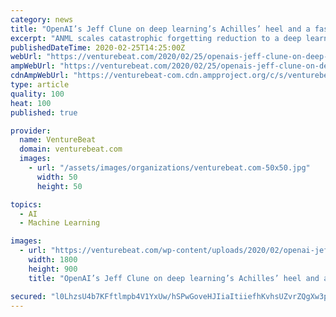 ```yaml
---
category: news
title: "OpenAI’s Jeff Clune on deep learning’s Achilles’ heel and a faster path to AGI"
excerpt: "ANML scales catastrophic forgetting reduction to a deep learning model with 6 million parameters. It also expands upon OML, a model that was introduced by Martha White and Khurram Javed at NeurIPS 2019 and is capable of completing up to 200 tasks without catastrophic forgetting. But Clune said ANML differs from OML because his team realized ..."
publishedDateTime: 2020-02-25T14:25:00Z
webUrl: "https://venturebeat.com/2020/02/25/openais-jeff-clune-on-deep-learnings-achilles-heel-and-a-faster-path-to-agi/"
ampWebUrl: "https://venturebeat.com/2020/02/25/openais-jeff-clune-on-deep-learnings-achilles-heel-and-a-faster-path-to-agi/amp/"
cdnAmpWebUrl: "https://venturebeat-com.cdn.ampproject.org/c/s/venturebeat.com/2020/02/25/openais-jeff-clune-on-deep-learnings-achilles-heel-and-a-faster-path-to-agi/amp/"
type: article
quality: 100
heat: 100
published: true

provider:
  name: VentureBeat
  domain: venturebeat.com
  images:
    - url: "/assets/images/organizations/venturebeat.com-50x50.jpg"
      width: 50
      height: 50

topics:
  - AI
  - Machine Learning

images:
  - url: "https://venturebeat.com/wp-content/uploads/2020/02/openai-jeff-clune.jpg?fit=1800%2C900&strip=all"
    width: 1800
    height: 900
    title: "OpenAI’s Jeff Clune on deep learning’s Achilles’ heel and a faster path to AGI"

secured: "l0LhzsU4b7KFftlmpb4V1YxUw/hSPwGoveHJIiaItiiefhKvhsUZvrZQgXw3p500cbjryQpHHDVP8wy3PTf9M1Re+tvQCJNj0ywhYm+yHoqcC7WgY0GPmNihHd7co800rHDl6S6iZosaBakuFo7c+Ik6rIb/HlOtQwHdsFRdYvZNtplQj310Q1fF+uCdO1hyFv0gVgzTdhc5Cn4rIH2sz2hfyDCvifc4kM2ia7ICSdyqJXqPggJx8n2OJCzYW2jF4adGER3KPSiJSHq6wLThn4J+8JQ5QPbeRxlGTg3lY4jXiEEe/ta/I+Om8cTQ6oXF;Ockkpr5TijXP6Hu4+Qzwzw=="
---
```


